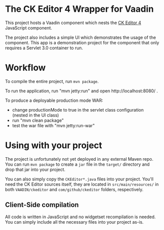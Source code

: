 The CK Editor 4 Wrapper for Vaadin
==================================

This project hosts a Vaadin component which nests the [CK Editor 4](https://ckeditor.com/ckeditor-4/) JavaScript component.

The project also includes a simple UI which demonstrates the usage of the component. This app is a demonstration project for the
component that only requires a Servlet 3.0 container to run.

Workflow
========

To compile the entire project, run `mvn package`.

To run the application, run "mvn jetty:run" and open http://localhost:8080/ .

To produce a deployable production mode WAR:
- change productionMode to true in the servlet class configuration (nested in the UI class)
- run "mvn clean package"
- test the war file with "mvn jetty:run-war"

Using with your project
=======================

The project is unfortunately not yet deployed in any external Maven repo. You
can run `mvn package` to create a `jar` file in the `target/` directory and drop that jar into your project.

You can also simply copy the `CKEditor*.java` files into your project. You'll need the CK Editor sources itself,
they are located in `src/main/resources/` in both `VAADIN/ckeditor` and `com/github/ckeditor` folders, respectively.


Client-Side compilation
-------------------------

All code is written in JavaScript and no widgetset recompilation is needed. You can
simply include all the necessary files into your project as-is.
